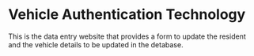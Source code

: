 # Vehicle Authentication Technology
This is the data entry website that provides a form to update the resident and the vehicle details to be updated in the detabase.  
